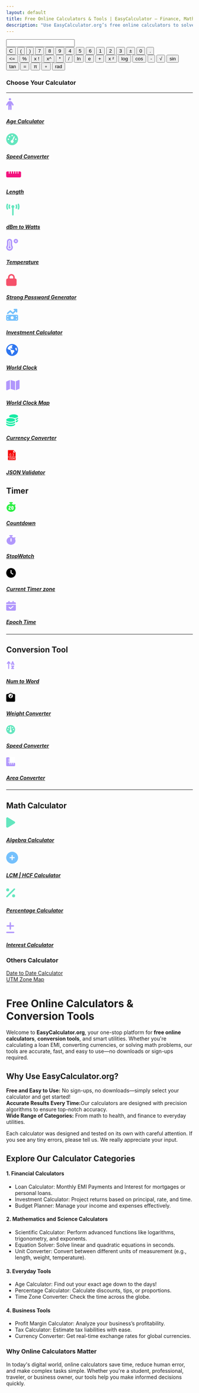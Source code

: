 ```yaml
---
layout: default
title: Free Online Calculators & Tools | EasyCalculator – Finance, Math & More
description: "Use EasyCalculator.org’s free online calculators to solve finance, math, and everyday problems in seconds. No sign-ups, no downloads—just fast and accurate results. "
---
```

<link rel="stylesheet" href="{{ '/assets/css/calculator.css' | relative_url }}">
<!-- Calculator start -->
<div class="calculator">
<input type="text" id="screen" maxlength="20">
<div class="calc-buttons">
<div class="functions-one">
        <button class="button triggers">C</button>
        <button class="button basic-stuff">(</button>
        <button class="button basic-stuff">)</button>
        <button class="button numbers">7</button>
        <button class="button numbers">8</button>
        <button class="button numbers">9</button>
        <button class="button numbers">4</button>
        <button class="button numbers">5</button>
        <button class="button numbers">6</button>
        <button class="button numbers">1</button>
        <button class="button numbers">2</button>
        <button class="button numbers">3</button>
        <button class="button basic-stuff">±</button>
        <button class="button numbers">0</button>
        <button class="button basic-stuff">.</button>
</div>   
 <div class="functions-two">
            <button class="button triggers">&#60;=</button>
            <button class="button complex-stuff">%</button>
            <button class="button complex-stuff">x !</button>
            <button class="button complex-stuff">x^</button>
            <button class="button basic-stuff">*</button>
            <button class="button basic-stuff">/</button>
            <button class="button complex-stuff">ln</button>
            <button class="button complex-stuff">e</button>
            <button class="button basic-stuff">+</button>
            <button class="button complex-stuff">x ²</button>
            <button class="button complex-stuff">log</button>
            <button class="button complex-stuff">cos</button>
            <button class="button basic-stuff">-</button>
            <button class="button complex-stuff">√</button>
            <button class="button complex-stuff">sin</button>
            <button class="button complex-stuff">tan</button>
            <button class="button triggers">=</button>
            <button class="button complex-stuff">&#x003C0;</button>
            <button class="button complex-stuff">∘</button>
            <button class="button complex-stuff">rad</button>
        </div>
      </div>
    </div>
<!-- calculator end -->


<!-- Article -->
<div class="container py-5">
    <h3 class="text-center mb-4">Choose Your Calculator</h3>
<hr>
<!-- Age Calculator-->
<div class="row g-4 p-3 "><div class="col-md-3 g-4 p-3 "><a class="text-decoration-none" href="/age-calculator"><div class="calculator-box text-center"><svg xmlns="http://www.w3.org/2000/svg" height="32" width="20" viewBox="0 0 320 512"><path fill="#B197FC" d="M112 48a48 48 0 1 1 96 0 48 48 0 1 1 -96 0zm40 304l0 128c0 17.7-14.3 32-32 32s-32-14.3-32-32l0-223.1L59.4 304.5c-9.1 15.1-28.8 20-43.9 10.9s-20-28.8-10.9-43.9l58.3-97c17.4-28.9 48.6-46.6 82.3-46.6l29.7 0c33.7 0 64.9 17.7 82.3 46.6l58.3 97c9.1 15.1 4.2 34.8-10.9 43.9s-34.8 4.2-43.9-10.9L232 256.9 232 480c0 17.7-14.3 32-32 32s-32-14.3-32-32l0-128-16 0z"/></svg><h5>Age Calculator</h5></div></a></div>

<!-- speed -->
<div class="col-md-3 g-4 p-3  "><a class="text-decoration-none" href="/kmp-to-mph"><div class="calculator-box text-center"><svg xmlns="http://www.w3.org/2000/svg" height="32" width="32" viewBox="0 0 512 512"><path fill="#63E6BE" d="M0 256a256 256 0 1 1 512 0A256 256 0 1 1 0 256zM288 96a32 32 0 1 0 -64 0 32 32 0 1 0 64 0zM256 416c35.3 0 64-28.7 64-64c0-17.4-6.9-33.1-18.1-44.6L366 161.7c5.3-12.1-.2-26.3-12.3-31.6s-26.3 .2-31.6 12.3L257.9 288c-.6 0-1.3 0-1.9 0c-35.3 0-64 28.7-64 64s28.7 64 64 64zM176 144a32 32 0 1 0 -64 0 32 32 0 1 0 64 0zM96 288a32 32 0 1 0 0-64 32 32 0 1 0 0 64zm352-32a32 32 0 1 0 -64 0 32 32 0 1 0 64 0z"/></svg><h5>Speed Converter</h5> </div></a></div>
<!-- length -->
<div class="col-md-3 g-4 p-3  "><a class="text-decoration-none" href="/length-converter"><div class="calculator-box text-center"><svg xmlns="http://www.w3.org/2000/svg" height="32" width="40" viewBox="0 0 640 512"><path fill="#f3127e" d="M0 336c0 26.5 21.5 48 48 48l544 0c26.5 0 48-21.5 48-48l0-160c0-26.5-21.5-48-48-48l-64 0 0 80c0 8.8-7.2 16-16 16s-16-7.2-16-16l0-80-64 0 0 80c0 8.8-7.2 16-16 16s-16-7.2-16-16l0-80-64 0 0 80c0 8.8-7.2 16-16 16s-16-7.2-16-16l0-80-64 0 0 80c0 8.8-7.2 16-16 16s-16-7.2-16-16l0-80-64 0 0 80c0 8.8-7.2 16-16 16s-16-7.2-16-16l0-80-64 0c-26.5 0-48 21.5-48 48L0 336z"/></svg><h5>Length</h5></div></a></div>
<!-- telecom -->
<div class="col-md-3 g-4 p-3  "><a class="text-decoration-none" href="/dbm-to-watt"> <div class="calculator-box text-center"><svg xmlns="http://www.w3.org/2000/svg" height="32" width="36" viewBox="0 0 576 512"><path fill="#63E6BE" d="M80.3 44C69.8 69.9 64 98.2 64 128s5.8 58.1 16.3 84c6.6 16.4-1.3 35-17.7 41.7s-35-1.3-41.7-17.7C7.4 202.6 0 166.1 0 128S7.4 53.4 20.9 20C27.6 3.6 46.2-4.3 62.6 2.3S86.9 27.6 80.3 44zM555.1 20C568.6 53.4 576 89.9 576 128s-7.4 74.6-20.9 108c-6.6 16.4-25.3 24.3-41.7 17.7S489.1 228.4 495.7 212c10.5-25.9 16.3-54.2 16.3-84s-5.8-58.1-16.3-84C489.1 27.6 497 9 513.4 2.3s35 1.3 41.7 17.7zM352 128c0 23.7-12.9 44.4-32 55.4L320 480c0 17.7-14.3 32-32 32s-32-14.3-32-32l0-296.6c-19.1-11.1-32-31.7-32-55.4c0-35.3 28.7-64 64-64s64 28.7 64 64zM170.6 76.8C163.8 92.4 160 109.7 160 128s3.8 35.6 10.6 51.2c7.1 16.2-.3 35.1-16.5 42.1s-35.1-.3-42.1-16.5c-10.3-23.6-16-49.6-16-76.8s5.7-53.2 16-76.8c7.1-16.2 25.9-23.6 42.1-16.5s23.6 25.9 16.5 42.1zM464 51.2c10.3 23.6 16 49.6 16 76.8s-5.7 53.2-16 76.8c-7.1 16.2-25.9 23.6-42.1 16.5s-23.6-25.9-16.5-42.1c6.8-15.6 10.6-32.9 10.6-51.2s-3.8-35.6-10.6-51.2c-7.1-16.2 .3-35.1 16.5-42.1s35.1 .3 42.1 16.5z"/></svg><h5>dBm to Watts</h5></div></a></div>
<!-- temperature-->
<div class="col-md-3 g-4 p-3  "><a class="text-decoration-none" href="/celsius-to-fahrenheit"><div class="calculator-box text-center"><svg xmlns="http://www.w3.org/2000/svg" height="32" width="32" viewBox="0 0 512 512"><path fill="#B197FC" d="M416 64a32 32 0 1 1 0 64 32 32 0 1 1 0-64zm0 128A96 96 0 1 0 416 0a96 96 0 1 0 0 192zM96 112c0-26.5 21.5-48 48-48s48 21.5 48 48l0 164.5c0 17.3 7.1 31.9 15.3 42.5C217.8 332.6 224 349.5 224 368c0 44.2-35.8 80-80 80s-80-35.8-80-80c0-18.5 6.2-35.4 16.7-48.9C88.9 308.4 96 293.8 96 276.5L96 112zM144 0C82.1 0 32 50.2 32 112l0 164.4c0 .1-.1 .3-.2 .6c-.2 .6-.8 1.6-1.7 2.8C11.2 304.2 0 334.8 0 368c0 79.5 64.5 144 144 144s144-64.5 144-144c0-33.2-11.2-63.8-30.1-88.1c-.9-1.2-1.5-2.2-1.7-2.8c-.1-.3-.2-.5-.2-.6L256 112C256 50.2 205.9 0 144 0zm0 416c26.5 0 48-21.5 48-48c0-20.9-13.4-38.7-32-45.3L160 112c0-8.8-7.2-16-16-16s-16 7.2-16 16l0 210.7c-18.6 6.6-32 24.4-32 45.3c0 26.5 21.5 48 48 48z"/></svg><h5>Temperature</h5></div></a></div>

<!-- strong password-->
<div class="col-md-3 g-4 p-3  "><a class="text-decoration-none" href="/strong-password-generator"><div class="calculator-box text-center"><svg xmlns="http://www.w3.org/2000/svg" height="32" width="28" viewBox="0 0 448 512"><path fill="#f5516a" d="M144 144l0 48 160 0 0-48c0-44.2-35.8-80-80-80s-80 35.8-80 80zM80 192l0-48C80 64.5 144.5 0 224 0s144 64.5 144 144l0 48 16 0c35.3 0 64 28.7 64 64l0 192c0 35.3-28.7 64-64 64L64 512c-35.3 0-64-28.7-64-64L0 256c0-35.3 28.7-64 64-64l16 0z"/></svg><h5>Strong Password Generator</h5></div></a></div>
<!-- Investment -->
<div class="col-md-3 g-4 p-3  "><a class="text-decoration-none" href="/investment-calculator"><div class="calculator-box text-center"><svg xmlns="http://www.w3.org/2000/svg" height="32" width="32" viewBox="0 0 512 512"><path fill="#74C0FC" d="M470.7 9.4c3 3.1 5.3 6.6 6.9 10.3s2.4 7.8 2.4 12.2c0 0 0 .1 0 .1c0 0 0 0 0 0l0 96c0 17.7-14.3 32-32 32s-32-14.3-32-32l0-18.7L310.6 214.6c-11.8 11.8-30.8 12.6-43.5 1.7L176 138.1 84.8 216.3c-13.4 11.5-33.6 9.9-45.1-3.5s-9.9-33.6 3.5-45.1l112-96c12-10.3 29.7-10.3 41.7 0l89.5 76.7L370.7 64 352 64c-17.7 0-32-14.3-32-32s14.3-32 32-32l96 0s0 0 0 0c8.8 0 16.8 3.6 22.6 9.3l.1 .1zM0 304c0-26.5 21.5-48 48-48l416 0c26.5 0 48 21.5 48 48l0 160c0 26.5-21.5 48-48 48L48 512c-26.5 0-48-21.5-48-48L0 304zM48 416l0 48 48 0c0-26.5-21.5-48-48-48zM96 304l-48 0 0 48c26.5 0 48-21.5 48-48zM464 416c-26.5 0-48 21.5-48 48l48 0 0-48zM416 304c0 26.5 21.5 48 48 48l0-48-48 0zm-96 80a64 64 0 1 0 -128 0 64 64 0 1 0 128 0z"/></svg><h5>Investment Calculator</h5></div></a></div>


<!-- world clock -->
<div class="col-md-3 g-4 p-3  "><a class="text-decoration-none" href="/world-clock"><div class="calculator-box text-center"><svg xmlns="http://www.w3.org/2000/svg" height="32" width="32" viewBox="0 0 512 512"><path fill="#2d75f0" d="M57.7 193l9.4 16.4c8.3 14.5 21.9 25.2 38 29.8L163 255.7c17.2 4.9 29 20.6 29 38.5l0 39.9c0 11 6.2 21 16 25.9s16 14.9 16 25.9l0 39c0 15.6 14.9 26.9 29.9 22.6c16.1-4.6 28.6-17.5 32.7-33.8l2.8-11.2c4.2-16.9 15.2-31.4 30.3-40l8.1-4.6c15-8.5 24.2-24.5 24.2-41.7l0-8.3c0-12.7-5.1-24.9-14.1-33.9l-3.9-3.9c-9-9-21.2-14.1-33.9-14.1L257 256c-11.1 0-22.1-2.9-31.8-8.4l-34.5-19.7c-4.3-2.5-7.6-6.5-9.2-11.2c-3.2-9.6 1.1-20 10.2-24.5l5.9-3c6.6-3.3 14.3-3.9 21.3-1.5l23.2 7.7c8.2 2.7 17.2-.4 21.9-7.5c4.7-7 4.2-16.3-1.2-22.8l-13.6-16.3c-10-12-9.9-29.5 .3-41.3l15.7-18.3c8.8-10.3 10.2-25 3.5-36.7l-2.4-4.2c-3.5-.2-6.9-.3-10.4-.3C163.1 48 84.4 108.9 57.7 193zM464 256c0-36.8-9.6-71.4-26.4-101.5L412 164.8c-15.7 6.3-23.8 23.8-18.5 39.8l16.9 50.7c3.5 10.4 12 18.3 22.6 20.9l29.1 7.3c1.2-9 1.8-18.2 1.8-27.5zM0 256a256 256 0 1 1 512 0A256 256 0 1 1 0 256z"/></svg><h5>World Clock</h5></div></a> </div>

<!-- world clock map -->
<div class="col-md-3 g-4 p-3  "><a class="text-decoration-none" href="/world-clock-map"><div class="calculator-box text-center"><svg xmlns="http://www.w3.org/2000/svg" height="32" width="36" viewBox="0 0 576 512"><path fill="#B197FC" d="M384 476.1L192 421.2l0-385.3L384 90.8l0 385.3zm32-1.2l0-386.5L543.1 37.5c15.8-6.3 32.9 5.3 32.9 22.3l0 334.8c0 9.8-6 18.6-15.1 22.3L416 474.8zM15.1 95.1L160 37.2l0 386.5L32.9 474.5C17.1 480.8 0 469.2 0 452.2L0 117.4c0-9.8 6-18.6 15.1-22.3z"/></svg><h5>World Clock Map</h5></div></a></div>
<!-- Currency Converter-->
<div class="col-md-3 g-4 p-3  "><a class="text-decoration-none" href="/currency"><div class="calculator-box text-center"><svg xmlns="http://www.w3.org/2000/svg" height="32" width="32" viewBox="0 0 512 512"><path fill="#18eca5" d="M512 80c0 18-14.3 34.6-38.4 48c-29.1 16.1-72.5 27.5-122.3 30.9c-3.7-1.8-7.4-3.5-11.3-5C300.6 137.4 248.2 128 192 128c-8.3 0-16.4 .2-24.5 .6l-1.1-.6C142.3 114.6 128 98 128 80c0-44.2 86-80 192-80S512 35.8 512 80zM160.7 161.1c10.2-.7 20.7-1.1 31.3-1.1c62.2 0 117.4 12.3 152.5 31.4C369.3 204.9 384 221.7 384 240c0 4-.7 7.9-2.1 11.7c-4.6 13.2-17 25.3-35 35.5c0 0 0 0 0 0c-.1 .1-.3 .1-.4 .2c0 0 0 0 0 0s0 0 0 0c-.3 .2-.6 .3-.9 .5c-35 19.4-90.8 32-153.6 32c-59.6 0-112.9-11.3-148.2-29.1c-1.9-.9-3.7-1.9-5.5-2.9C14.3 274.6 0 258 0 240c0-34.8 53.4-64.5 128-75.4c10.5-1.5 21.4-2.7 32.7-3.5zM416 240c0-21.9-10.6-39.9-24.1-53.4c28.3-4.4 54.2-11.4 76.2-20.5c16.3-6.8 31.5-15.2 43.9-25.5l0 35.4c0 19.3-16.5 37.1-43.8 50.9c-14.6 7.4-32.4 13.7-52.4 18.5c.1-1.8 .2-3.5 .2-5.3zm-32 96c0 18-14.3 34.6-38.4 48c-1.8 1-3.6 1.9-5.5 2.9C304.9 404.7 251.6 416 192 416c-62.8 0-118.6-12.6-153.6-32C14.3 370.6 0 354 0 336l0-35.4c12.5 10.3 27.6 18.7 43.9 25.5C83.4 342.6 135.8 352 192 352s108.6-9.4 148.1-25.9c7.8-3.2 15.3-6.9 22.4-10.9c6.1-3.4 11.8-7.2 17.2-11.2c1.5-1.1 2.9-2.3 4.3-3.4l0 3.4 0 5.7 0 26.3zm32 0l0-32 0-25.9c19-4.2 36.5-9.5 52.1-16c16.3-6.8 31.5-15.2 43.9-25.5l0 35.4c0 10.5-5 21-14.9 30.9c-16.3 16.3-45 29.7-81.3 38.4c.1-1.7 .2-3.5 .2-5.3zM192 448c56.2 0 108.6-9.4 148.1-25.9c16.3-6.8 31.5-15.2 43.9-25.5l0 35.4c0 44.2-86 80-192 80S0 476.2 0 432l0-35.4c12.5 10.3 27.6 18.7 43.9 25.5C83.4 438.6 135.8 448 192 448z"/></svg><h5>Currency Converter</h5></div></a></div>

<!-- JSON validation -->
<div class="col-md-3 g-4 p-3  "><a class="text-decoration-none" href="/jsonvalidator"><div class="calculator-box text-center"><svg fill="#f50505" height="30px" width="30px" version="1.1" id="Capa_1" xmlns="http://www.w3.org/2000/svg" xmlns:xlink="http://www.w3.org/1999/xlink" viewBox="-3.48 -3.48 64.96 64.96" xml:space="preserve" stroke="#f50505" stroke-width="0.00058"><g id="SVGRepo_bgCarrier" stroke-width="0"></g><g id="SVGRepo_tracerCarrier" stroke-linecap="round" stroke-linejoin="round"></g><g id="SVGRepo_iconCarrier"> <g> <path d="M33.655,45.988c-0.232-0.31-0.497-0.533-0.793-0.67s-0.608-0.205-0.937-0.205c-0.337,0-0.658,0.063-0.964,0.191 s-0.579,0.344-0.82,0.649s-0.431,0.699-0.567,1.183c-0.137,0.483-0.21,1.075-0.219,1.777c0.009,0.684,0.08,1.267,0.212,1.75 s0.314,0.877,0.547,1.183s0.497,0.528,0.793,0.67s0.608,0.212,0.937,0.212c0.337,0,0.658-0.066,0.964-0.198s0.579-0.349,0.82-0.649 s0.431-0.695,0.567-1.183s0.21-1.082,0.219-1.784c-0.009-0.684-0.08-1.265-0.212-1.743S33.888,46.298,33.655,45.988z"></path> <path d="M51.5,39V13.978c0-0.766-0.092-1.333-0.55-1.792L39.313,0.55C38.964,0.201,38.48,0,37.985,0H8.963 C7.777,0,6.5,0.916,6.5,2.926V39H51.5z M29.5,33c0,0.552-0.447,1-1,1s-1-0.448-1-1v-3c0-0.552,0.447-1,1-1s1,0.448,1,1V33z M37.5,3.391c0-0.458,0.553-0.687,0.877-0.363l10.095,10.095C48.796,13.447,48.567,14,48.109,14H37.5V3.391z M36.5,24v-4 c0-0.551-0.448-1-1-1c-0.553,0-1-0.448-1-1s0.447-1,1-1c1.654,0,3,1.346,3,3v4c0,1.103,0.897,2,2,2c0.553,0,1,0.448,1,1 s-0.447,1-1,1c-1.103,0-2,0.897-2,2v4c0,1.654-1.346,3-3,3c-0.553,0-1-0.448-1-1s0.447-1,1-1c0.552,0,1-0.449,1-1v-4 c0-1.2,0.542-2.266,1.382-3C37.042,26.266,36.5,25.2,36.5,24z M28.5,22c0.828,0,1.5,0.672,1.5,1.5S29.328,25,28.5,25 c-0.828,0-1.5-0.672-1.5-1.5S27.672,22,28.5,22z M16.5,26c1.103,0,2-0.897,2-2v-4c0-1.654,1.346-3,3-3c0.553,0,1,0.448,1,1 s-0.447,1-1,1c-0.552,0-1,0.449-1,1v4c0,1.2-0.542,2.266-1.382,3c0.84,0.734,1.382,1.8,1.382,3v4c0,0.551,0.448,1,1,1 c0.553,0,1,0.448,1,1s-0.447,1-1,1c-1.654,0-3-1.346-3-3v-4c0-1.103-0.897-2-2-2c-0.553,0-1-0.448-1-1S15.947,26,16.5,26z"></path> <path d="M6.5,41v15c0,1.009,1.22,2,2.463,2h40.074c1.243,0,2.463-0.991,2.463-2V41H6.5z M18.021,51.566 c0,0.474-0.087,0.873-0.26,1.196s-0.405,0.583-0.697,0.779s-0.627,0.333-1.005,0.41c-0.378,0.077-0.768,0.116-1.169,0.116 c-0.2,0-0.436-0.021-0.704-0.062s-0.547-0.104-0.834-0.191s-0.563-0.185-0.827-0.294s-0.487-0.232-0.67-0.369l0.697-1.107 c0.091,0.063,0.221,0.13,0.39,0.198s0.354,0.132,0.554,0.191s0.41,0.111,0.629,0.157s0.424,0.068,0.615,0.068 c0.483,0,0.868-0.094,1.155-0.28s0.439-0.504,0.458-0.95v-7.711h1.668V51.566z M25.958,52.298c-0.15,0.342-0.362,0.643-0.636,0.902 s-0.61,0.467-1.012,0.622s-0.856,0.232-1.367,0.232c-0.219,0-0.444-0.012-0.677-0.034s-0.467-0.062-0.704-0.116 c-0.237-0.055-0.463-0.13-0.677-0.226s-0.398-0.212-0.554-0.349l0.287-1.176c0.128,0.073,0.289,0.144,0.485,0.212 s0.398,0.132,0.608,0.191s0.419,0.107,0.629,0.144s0.405,0.055,0.588,0.055c0.556,0,0.982-0.13,1.278-0.39s0.444-0.645,0.444-1.155 c0-0.31-0.104-0.574-0.314-0.793s-0.472-0.417-0.786-0.595s-0.654-0.355-1.019-0.533s-0.706-0.388-1.025-0.629 s-0.583-0.526-0.793-0.854s-0.314-0.738-0.314-1.23c0-0.446,0.082-0.843,0.246-1.189s0.385-0.641,0.663-0.882 s0.602-0.426,0.971-0.554s0.759-0.191,1.169-0.191c0.419,0,0.843,0.039,1.271,0.116s0.774,0.203,1.039,0.376 c-0.055,0.118-0.118,0.248-0.191,0.39s-0.142,0.273-0.205,0.396s-0.118,0.226-0.164,0.308s-0.073,0.128-0.082,0.137 c-0.055-0.027-0.116-0.063-0.185-0.109s-0.166-0.091-0.294-0.137s-0.296-0.077-0.506-0.096s-0.479-0.014-0.807,0.014 c-0.183,0.019-0.355,0.07-0.52,0.157s-0.31,0.193-0.438,0.321s-0.228,0.271-0.301,0.431s-0.109,0.313-0.109,0.458 c0,0.364,0.104,0.658,0.314,0.882s0.47,0.419,0.779,0.588s0.647,0.333,1.012,0.492s0.704,0.354,1.019,0.581 s0.576,0.513,0.786,0.854s0.314,0.781,0.314,1.319C26.184,51.603,26.108,51.956,25.958,52.298z M35.761,51.156 c-0.214,0.647-0.511,1.185-0.889,1.613s-0.82,0.752-1.326,0.971s-1.06,0.328-1.661,0.328s-1.155-0.109-1.661-0.328 s-0.948-0.542-1.326-0.971s-0.675-0.966-0.889-1.613s-0.321-1.395-0.321-2.242s0.107-1.593,0.321-2.235s0.511-1.178,0.889-1.606 s0.82-0.754,1.326-0.978s1.06-0.335,1.661-0.335s1.155,0.111,1.661,0.335s0.948,0.549,1.326,0.978s0.675,0.964,0.889,1.606 s0.321,1.388,0.321,2.235S35.975,50.509,35.761,51.156z M45.68,54h-1.668l-3.951-6.945V54h-1.668V43.924h1.668l3.951,6.945v-6.945 h1.668V54z"></path> </g> </g></svg><h5>JSON Validator</h5></div></a></div>


</div>


<h2>Timer</h2>
<div class="row g-4 p-3 ">
<div class="col-md-3 g-4 p-3  "><a class="text-decoration-none" href="/countdown"><div class="calculator-box text-center"><img src="/assets/icons/countdown.svg" alt="Countdown" width="26" height="26"><h5>Countdown</h5></div></a></div>
        
 <div class="col-md-3 g-4 p-3  "><a class="text-decoration-none" href="/stopwatch"><div class="calculator-box text-center"><img src="/assets/icons/stopwatch-solid.svg" alt="Countdown" width="26" height="26"><h5>StopWatch</h5></div></a></div>
        
 <div class="col-md-3 g-4 p-3  "> <a class="text-decoration-none" href="/current-time"><div class="calculator-box text-center"> <img src="/assets/icons/current-time.svg" alt="Countdown" width="26" height="26"><h5>Current Timer zone</h5></div> </a></div>
 
 <div class="col-md-3 g-4 p-3  "><a class="text-decoration-none" href="/epoch"> <div class="calculator-box text-center"><img src="/assets/icons/epoch.svg" alt="Epoch Time" width="26" height="26"><h5>Epoch Time</h5></div> </a> </div> </div>
 <!-- conversion-tool -->
<hr>
<h2>Conversion Tool</h2>
<div class="row g-4 p-3 ">

<div class="col-md-3 g-4 p-3  "><a class="text-decoration-none" href="/number-to-word-converter"><div class="calculator-box text-center"><img src="/assets/icons/num-to-word.svg" alt="Countdown" width="24" height="24"><h5>Num to Word</h5></div></a> </div>
        
 <div class="col-md-3 g-4 p-3  "><a class="text-decoration-none" href="#"><div class="calculator-box text-center"><img src="/assets/icons/weight-scale-solid.svg" alt="Countdown" width="24" height="24"><h5>Weight Converter</h5></div> </a></div>

 <div class="col-md-3 g-4 p-3  "><a class="text-decoration-none" href="#"><div class="calculator-box text-center"><img src="/assets/icons/speed-converter.svg" alt="Countdown" width="24" height="24"><h5>Speed Converter</h5></div></a></div>
 <div class="col-md-3 g-4 p-3  "><a class="text-decoration-none" href="#"><div class="calculator-box text-center"><img src="/assets/icons/area-converter.svg" alt="Countdown" width="24" height="24"><h5>Area Converter</h5></div></a></div></div>

 <!-- conversion-tool end-->
<!-- Math Calculator -->
<hr>
<h2>Math Calculator</h2>
<div class="row g-4 p-3 ">

<div class="col-md-3 g-4 p-3  "><a class="text-decoration-none" href="#"> <div class="calculator-box text-center"><svg xmlns="http://www.w3.org/2000/svg" height="32" width="24" viewBox="0 0 384 512"><path fill="#63E6BE" d="M73 39c-14.8-9.1-33.4-9.4-48.5-.9S0 62.6 0 80L0 432c0 17.4 9.4 33.4 24.5 41.9s33.7 8.1 48.5-.9L361 297c14.3-8.7 23-24.2 23-41s-8.7-32.2-23-41L73 39z"/></svg><h5>Algebra Calculator</h5></div></a></div>
        
 <div class="col-md-3 g-4 p-3  "><a class="text-decoration-none" href="/lcm-calculator"><div class="calculator-box text-center"><svg xmlns="http://www.w3.org/2000/svg" height="32" width="32" viewBox="0 0 512 512"><path fill="#74C0FC" d="M256 512A256 256 0 1 0 256 0a256 256 0 1 0 0 512zM232 344l0-64-64 0c-13.3 0-24-10.7-24-24s10.7-24 24-24l64 0 0-64c0-13.3 10.7-24 24-24s24 10.7 24 24l0 64 64 0c13.3 0 24 10.7 24 24s-10.7 24-24 24l-64 0 0 64c0 13.3-10.7 24-24 24s-24-10.7-24-24z"/></svg><h5>LCM | HCF Calculator</h5></div></a></div>
        
 <div class="col-md-3 g-4 p-3  "><a class="text-decoration-none" href="/percentage-calculator"><div class="calculator-box text-center"><svg xmlns="http://www.w3.org/2000/svg" height="32" width="24" viewBox="0 0 384 512"><path fill="#63E6BE" d="M374.6 118.6c12.5-12.5 12.5-32.8 0-45.3s-32.8-12.5-45.3 0l-320 320c-12.5 12.5-12.5 32.8 0 45.3s32.8 12.5 45.3 0l320-320zM128 128A64 64 0 1 0 0 128a64 64 0 1 0 128 0zM384 384a64 64 0 1 0 -128 0 64 64 0 1 0 128 0z"/></svg><h5>Percentage Calculator</h5></div></a></div>

 <div class="col-md-3 g-4 p-3  "><a class="text-decoration-none" href="#"><div class="calculator-box text-center"><svg xmlns="http://www.w3.org/2000/svg" height="30" width="22" viewBox="0 0 384 512"><path fill="#B197FC" d="M224 32c0-17.7-14.3-32-32-32s-32 14.3-32 32l0 112L48 144c-17.7 0-32 14.3-32 32s14.3 32 32 32l112 0 0 112c0 17.7 14.3 32 32 32s32-14.3 32-32l0-112 112 0c17.7 0 32-14.3 32-32s-14.3-32-32-32l-112 0 0-112zM0 480c0 17.7 14.3 32 32 32l320 0c17.7 0 32-14.3 32-32s-14.3-32-32-32L32 448c-17.7 0-32 14.3-32 32z"/></svg><h5>Interest Calculator</h5></div></a></div></div>

<h3>Others Calculator</h3>
<div class="row text-center g-3">
<div class="col-md-3 g-4"><a href="/date-to-date-calculator" class="d-block text-decoration-none text-dark p-2 rounded hover-shadow bg-light">Date to Date Calculator</a></div>
<div class="col-md-3 g-4"><a href="/utm-zone-map" class="d-block text-decoration-none text-dark p-2 rounded hover-shadow bg-light">UTM Zone Map</a></div>
<!-- <div class="col-2"><a href="#" class="d-block text-decoration-none text-dark p-2 rounded hover-shadow bg-light">Home</a></div>
<div class="col-2"><a href="#" class="d-block text-decoration-none text-dark p-2 rounded hover-shadow bg-light">About</a></div>
<div class="col-2"><a href="#" class="d-block text-decoration-none text-dark p-2 rounded hover-shadow bg-light">Home</a></div>
<div class="col-2"><a href="#" class="d-block text-decoration-none text-dark p-2 rounded hover-shadow bg-light">About</a></div>
<div class="col-2"><a href="#" class="d-block text-decoration-none text-dark p-2 rounded hover-shadow bg-light">Home</a></div>
<div class="col-2"><a href="#" class="d-block text-decoration-none text-dark p-2 rounded hover-shadow bg-light">About</a></div> -->
  </div>

<!-- Math Calculator Closed -->
<h1 class ="pt-4">Free Online Calculators & Conversion Tools</h1>
<p>Welcome to <strong>EasyCalculator.org</strong>, your one-stop platform for <strong>free online calculators</strong>, <strong>conversion tools</strong>, and smart utilities. Whether you're calculating a loan EMI, converting currencies, or solving math problems, our tools are accurate, fast, and easy to use&mdash;no downloads or sign-ups required.</p>

 <h2>Why Use EasyCalculator.org?</h2><p><strong>Free and Easy to Use:</strong> No sign-ups, no downloads—simply select your calculator and get started!<br><strong>Accurate Results Every Time:</strong>Our calculators are designed with precision algorithms to ensure top-notch accuracy.<br><strong>Wide Range of Categories:</strong> From math to health, and finance to everyday utilities.</p><p>Each calculator was designed and tested on its own with careful attention. If you see any tiny errors, please tell us. We really appreciate your input.</p>

<h2><strong>Explore Our Calculator Categories</strong></h2>

<h4><strong>1. Financial Calculators</strong></h4><ul><li>Loan Calculator: Monthly EMI Payments and Interest for mortgages or personal loans.</li><li>Investment Calculator: Project returns based on principal, rate, and time.</li><li>Budget Planner: Manage your income and expenses effectively.</li></ul>

 <h4><strong>2. Mathematics and Science Calculators</strong></h4><ul><li>Scientific Calculator: Perform advanced functions like logarithms, trigonometry, and exponents.</li> <li>Equation Solver: Solve linear and quadratic equations in seconds.</li><li>Unit Converter: Convert between different units of measurement (e.g., length, weight, temperature).</li></ul>

 <h4><strong>3. Everyday Tools</strong></h4><ul><li>Age Calculator: Find out your exact age down to the days!</li><li>Percentage Calculator: Calculate discounts, tips, or proportions.</li><li>Time Zone Converter: Check the time across the globe.</li></ul>
<h4><strong>4. Business Tools</strong></h4><ul><li>Profit Margin Calculator: Analyze your business’s profitability.</li><li>Tax Calculator: Estimate tax liabilities with ease.</li>
<li>Currency Converter: Get real-time exchange rates for global currencies.</li></ul>

<h3>Why Online Calculators Matter</h3><p>In today's digital world, online calculators save time, reduce human error, and make complex tasks simple. Whether you're a student, professional, traveler, or business owner, our tools help you make informed decisions quickly.</p>

</div>
<script src="{{ '/assets/js/scientific-calculator.js' | relative_url }}"></script>